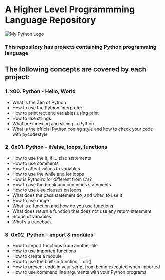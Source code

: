 # A Higher Level Programmming Language Repository
![My Python Logo](https://media.istockphoto.com/id/1189210101/photo/python-programming-language-concept-woman-developer-with-her-hand-holding-modern-sign-with.webp?b=1&s=170667a&w=0&k=20&c=2olSCm8U7KNUS6RuCFZcgrPvWy_H_QMgyLbAZWnFJ28=)
### This repository has projects containing Python programming language
## The following concepts are covered by each project:
### **1. x00. Python - Hello, World**
- What is the Zen of Python
- How to use the Python interpreter
- How to print text and variables using print
- How to use strings
- What are indexing and slicing in Python
- What is the official Python coding style and how to check your code with pycodestyle
### **2. 0x01. Python - if/else, loops, functions**
- How to use the if, if ... else statements
- How to use comments
- How to affect values to variables
- How to use the while and for loops
- How is Python’s for different from C‘s?
- How to use the break and continues statements
- How to use else clauses on loops
- What does the pass statement do, and when to use it
- How to use range
- What is a function and how do you use functions
- What does return a function that does not use any return statement
- Scope of variables
- What’s a traceback
### **3. 0x02. Python - import & modules**
- How to import functions from another file
- How to use imported functions
- How to create a module
- How to use the built-in function ```dir()
- How to prevent code in your script from being executed when imported
- How to use command line arguments with your Python programs
